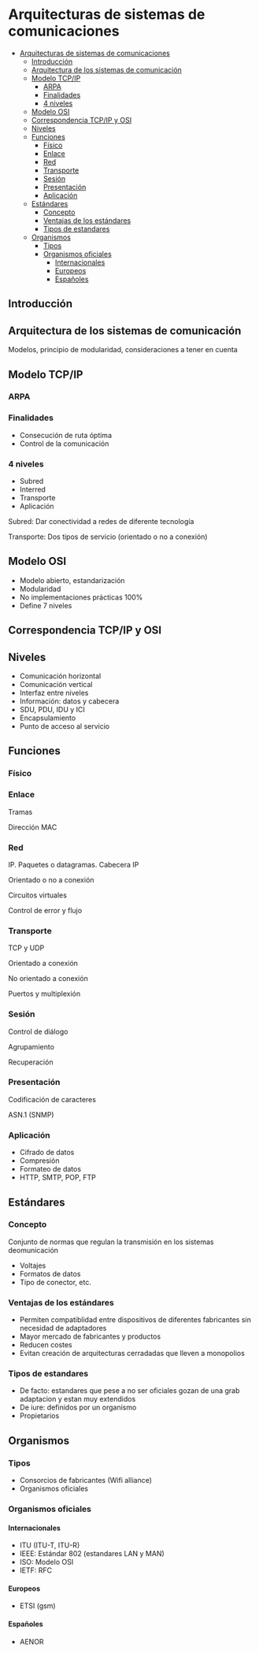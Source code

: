 # Arquitecturas de sistemas de comunicaciones

- [Arquitecturas de sistemas de comunicaciones](#arquitecturas-de-sistemas-de-comunicaciones)
  - [Introducción](#introducci%C3%B3n)
  - [Arquitectura de los sistemas de comunicación](#arquitectura-de-los-sistemas-de-comunicaci%C3%B3n)
  - [Modelo TCP/IP](#modelo-tcpip)
    - [ARPA](#arpa)
    - [Finalidades](#finalidades)
    - [4 niveles](#4-niveles)
  - [Modelo OSI](#modelo-osi)
  - [Correspondencia TCP/IP y OSI](#correspondencia-tcpip-y-osi)
  - [Niveles](#niveles)
  - [Funciones](#funciones)
    - [Físico](#f%C3%ADsico)
    - [Enlace](#enlace)
    - [Red](#red)
    - [Transporte](#transporte)
    - [Sesión](#sesi%C3%B3n)
    - [Presentación](#presentaci%C3%B3n)
    - [Aplicación](#aplicaci%C3%B3n)
  - [Estándares](#est%C3%A1ndares)
    - [Concepto](#concepto)
    - [Ventajas de los estándares](#ventajas-de-los-est%C3%A1ndares)
    - [Tipos de estandares](#tipos-de-estandares)
  - [Organismos](#organismos)
    - [Tipos](#tipos)
    - [Organismos oficiales](#organismos-oficiales)
      - [Internacionales](#internacionales)
      - [Europeos](#europeos)
      - [Españoles](#espa%C3%B1oles)
  
## Introducción

## Arquitectura de los sistemas de comunicación

Modelos, principio de modularidad, consideraciones a tener en cuenta

## Modelo TCP/IP

### ARPA

### Finalidades

- Consecución de ruta óptima
- Control de la comunicación

### 4 niveles

- Subred
- Interred
- Transporte
- Aplicación

Subred: Dar conectividad a redes de diferente tecnología

Transporte: Dos tipos de servicio (orientado o no a conexión)

## Modelo OSI

- Modelo abierto, estandarización
- Modularidad
- No implementaciones prácticas 100%
- Define 7 niveles

## Correspondencia TCP/IP y OSI

## Niveles

- Comunicación horizontal
- Comunicación vertical
- Interfaz entre niveles
- Información: datos y cabecera
- SDU, PDU, IDU y ICI
- Encapsulamiento
- Punto de acceso al servicio

## Funciones

### Físico

### Enlace

Tramas

Dirección MAC

### Red

IP. Paquetes o datagramas. Cabecera IP

Orientado o no a conexión

Circuitos virtuales

Control de error y flujo

### Transporte

TCP y UDP

Orientado a conexión

No orientado a conexión

Puertos y multiplexión

### Sesión

Control de diálogo

Agrupamiento

Recuperación

### Presentación

Codificación de caracteres

ASN.1 (SNMP)

### Aplicación

- Cifrado de datos
- Compresión
- Formateo de datos
- HTTP, SMTP, POP, FTP

## Estándares

### Concepto

Conjunto de normas que regulan la transmisión en los sistemas
deomunicación

- Voltajes
- Formatos de datos
- Tipo de conector, etc.

### Ventajas de los estándares

- Permiten compatiblidad entre dispositivos de diferentes fabricantes sin necesidad de adaptadores
- Mayor mercado de fabricantes y productos
- Reducen costes
- Evitan creación de arquitecturas cerradadas que lleven a monopolios

### Tipos de estandares

- De facto: estandares que pese a no ser oficiales gozan de una grab adaptacion y estan muy extendidos
- De iure: definidos por un organismo
- Propietarios

## Organismos

### Tipos

- Consorcios de fabricantes (Wifi alliance)
- Organismos oficiales

### Organismos oficiales

#### Internacionales

- ITU (ITU-T, ITU-R)
- IEEE: Estándar 802 (estandares LAN y MAN)
- ISO: Modelo OSI
- IETF: RFC

#### Europeos

- ETSI (gsm)

#### Españoles

- AENOR
